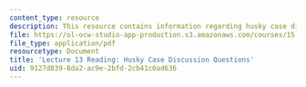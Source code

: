 ```yaml
---
content_type: resource
description: This resource contains information regarding husky case discussion questions.
file: https://ol-ocw-studio-app-production.s3.amazonaws.com/courses/15-031j-energy-decisions-markets-and-policies-spring-2012/9127d8398da2ac9e2bfd2cb41c0ad636_MIT15_031JS12_Hky_Disc_Que.pdf
file_type: application/pdf
resourcetype: Document
title: 'Lecture 13 Reading: Husky Case Discussion Questions'
uid: 9127d839-8da2-ac9e-2bfd-2cb41c0ad636
---
```

